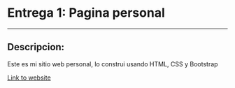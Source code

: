 # Entrega 1: Pagina personal
---
## Descripcion:
Este es mi sitio web personal, lo construi usando HTML, CSS y Bootstrap

[Link to website](martingalvancastro.github.io)
